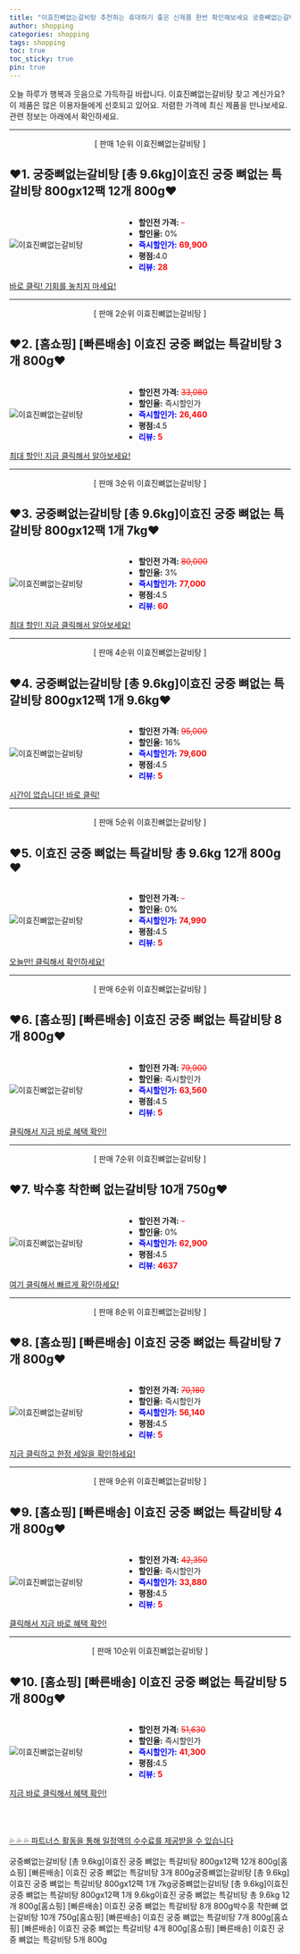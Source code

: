 ```yaml
---
title: "이효진뼈없는갈비탕 추천하는 휴대하기 좋은 신제품 한번 확인해보세요 궁중뼈없는갈비탕 [총 9.6kg]이효진 궁중 뼈없는"
author: shopping
categories: shopping
tags: shopping
toc: true
toc_sticky: true
pin: true
---
```

오늘 하루가 행복과 웃음으로 가득하길 바랍니다. 이효진뼈없는갈비탕 찾고 계신가요? 이 제품은 많은 이용자들에게 선호되고 있어요. 저렴한 가격에 최신 제품을 만나보세요. 관련 정보는 아래에서 확인하세요.

---
<p class="toplist" style="margin: 0 auto; display: block; width: fit-content;">[ 판매 1순위 이효진뼈없는갈비탕 ]</p>

<h2><strong>❤️1. 궁중뼈없는갈비탕 [총 9.6kg]이효진 궁중 뼈없는 특갈비탕 800gx12팩 12개 800g❤️</strong></h2>

<div style="display: flex; align-items: center;">
    <div style="flex: 0.4;">
        <img src="https://thumbnail7.coupangcdn.com/thumbnails/remote/230x230ex/image/vendor_inventory/60f8/9d51a667089a1d25e941e93ef5cc7f0c23932261b1e5812bcb96aede58c9.jpg" alt="이효진뼈없는갈비탕" style="max-width: 100%;">
    </div>
    <div style="flex: 0.6; margin-left: 10px;">
        <ul>
            <li><strong>할인전 가격:</strong> <del style="color: red;">-</del></li>
            <li><strong>할인율:</strong> 0%</li>
            <li><span style='color:blue'><strong>즉시할인가:</strong></span> <span style='color:red'><strong>69,900</strong></span></li>
            <li><strong>평점:</strong>4.0</li>
            <li><span style='color:blue'><strong>리뷰:</strong></span> <span style='color:red'><strong>28</strong></span></li>
        </ul>
    </div>
</div>
<div class="center">
    <a href="https://selin100587.github.io?lptag=AF9450613&subid=githubio&pageKey=8245805574&traceid=V0-153&itemId=15072594163&vendorItemId=89929077105" class="myButton">
        바로 클릭! 기회를 놓치지 마세요!
    </a>
</div>


---
<p class="toplist" style="margin: 0 auto; display: block; width: fit-content;">[ 판매 2순위 이효진뼈없는갈비탕 ]</p>

<h2><strong>❤️2. [홈쇼핑] [빠른배송] 이효진 궁중 뼈없는 특갈비탕 3개 800g❤️</strong></h2>

<div style="display: flex; align-items: center;">
    <div style="flex: 0.4;">
        <img src="https://thumbnail10.coupangcdn.com/thumbnails/remote/230x230ex/image/vendor_inventory/b590/9414a26af67d706926686c1896911786cf87f5e1d91fb93e5b45c463d4f2.png" alt="이효진뼈없는갈비탕" style="max-width: 100%;">
    </div>
    <div style="flex: 0.6; margin-left: 10px;">
        <ul>
            <li><strong>할인전 가격:</strong> <del style="color: red;">33,080</del></li>
            <li><strong>할인율:</strong> 즉시할인가</li>
            <li><span style='color:blue'><strong>즉시할인가:</strong></span> <span style='color:red'><strong>26,460</strong></span></li>
            <li><strong>평점:</strong>4.5</li>
            <li><span style='color:blue'><strong>리뷰:</strong></span> <span style='color:red'><strong>5</strong></span></li>
        </ul>
    </div>
</div>
<div class="center">
    <a href="https://selin100587.github.io?lptag=AF9450613&subid=githubio&pageKey=8202363821&traceid=V0-153&itemId=23020479185&vendorItemId=90054263119" class="myButton">
        최대 할인! 지금 클릭해서 알아보세요!
    </a>
</div>


---
<p class="toplist" style="margin: 0 auto; display: block; width: fit-content;">[ 판매 3순위 이효진뼈없는갈비탕 ]</p>

<h2><strong>❤️3. 궁중뼈없는갈비탕 [총 9.6kg]이효진 궁중 뼈없는 특갈비탕 800gx12팩 1개 7kg❤️</strong></h2>

<div style="display: flex; align-items: center;">
    <div style="flex: 0.4;">
        <img src="https://thumbnail10.coupangcdn.com/thumbnails/remote/230x230ex/image/vendor_inventory/76a2/854de9157b1a171c2d146ec24763608a2e333054e3bea6f98cac3b5862a9.jpg" alt="이효진뼈없는갈비탕" style="max-width: 100%;">
    </div>
    <div style="flex: 0.6; margin-left: 10px;">
        <ul>
            <li><strong>할인전 가격:</strong> <del style="color: red;">80,000</del></li>
            <li><strong>할인율:</strong> 3%</li>
            <li><span style='color:blue'><strong>즉시할인가:</strong></span> <span style='color:red'><strong>77,000</strong></span></li>
            <li><strong>평점:</strong>4.5</li>
            <li><span style='color:blue'><strong>리뷰:</strong></span> <span style='color:red'><strong>60</strong></span></li>
        </ul>
    </div>
</div>
<div class="center">
    <a href="https://selin100587.github.io?lptag=AF9450613&subid=githubio&pageKey=8244526625&traceid=V0-153&itemId=23677747113&vendorItemId=90702956045" class="myButton">
        최대 할인! 지금 클릭해서 알아보세요!
    </a>
</div>


---
<p class="toplist" style="margin: 0 auto; display: block; width: fit-content;">[ 판매 4순위 이효진뼈없는갈비탕 ]</p>

<h2><strong>❤️4. 궁중뼈없는갈비탕 [총 9.6kg]이효진 궁중 뼈없는 특갈비탕 800gx12팩 1개 9.6kg❤️</strong></h2>

<div style="display: flex; align-items: center;">
    <div style="flex: 0.4;">
        <img src="https://thumbnail7.coupangcdn.com/thumbnails/remote/230x230ex/image/vendor_inventory/8154/36439deb265ed0c30df99acce74c3af2734d2fdba1ebcf99371fc75e878a.jpg" alt="이효진뼈없는갈비탕" style="max-width: 100%;">
    </div>
    <div style="flex: 0.6; margin-left: 10px;">
        <ul>
            <li><strong>할인전 가격:</strong> <del style="color: red;">95,000</del></li>
            <li><strong>할인율:</strong> 16%</li>
            <li><span style='color:blue'><strong>즉시할인가:</strong></span> <span style='color:red'><strong>79,600</strong></span></li>
            <li><strong>평점:</strong>4.5</li>
            <li><span style='color:blue'><strong>리뷰:</strong></span> <span style='color:red'><strong>5</strong></span></li>
        </ul>
    </div>
</div>
<div class="center">
    <a href="https://selin100587.github.io?lptag=AF9450613&subid=githubio&pageKey=8202363821&traceid=V0-153&itemId=23627257819&vendorItemId=90652773653" class="myButton">
        시간이 없습니다! 바로 클릭!
    </a>
</div>


---
<p class="toplist" style="margin: 0 auto; display: block; width: fit-content;">[ 판매 5순위 이효진뼈없는갈비탕 ]</p>

<h2><strong>❤️5. 이효진 궁중 뼈없는 특갈비탕 총 9.6kg 12개 800g❤️</strong></h2>

<div style="display: flex; align-items: center;">
    <div style="flex: 0.4;">
        <img src="https://thumbnail9.coupangcdn.com/thumbnails/remote/230x230ex/image/vendor_inventory/c3e9/17663fb1db878b10d2983ecc43501c31f5cc213152950a93243581f31cb3.jpg" alt="이효진뼈없는갈비탕" style="max-width: 100%;">
    </div>
    <div style="flex: 0.6; margin-left: 10px;">
        <ul>
            <li><strong>할인전 가격:</strong> <del style="color: red;">-</del></li>
            <li><strong>할인율:</strong> 0%</li>
            <li><span style='color:blue'><strong>즉시할인가:</strong></span> <span style='color:red'><strong>74,990</strong></span></li>
            <li><strong>평점:</strong>4.5</li>
            <li><span style='color:blue'><strong>리뷰:</strong></span> <span style='color:red'><strong>5</strong></span></li>
        </ul>
    </div>
</div>
<div class="center">
    <a href="https://selin100587.github.io?lptag=AF9450613&subid=githubio&pageKey=8202363821&traceid=V0-153&itemId=23404534653&vendorItemId=90785120303" class="myButton">
        오늘만! 클릭해서 확인하세요!
    </a>
</div>


---
<p class="toplist" style="margin: 0 auto; display: block; width: fit-content;">[ 판매 6순위 이효진뼈없는갈비탕 ]</p>

<h2><strong>❤️6. [홈쇼핑] [빠른배송] 이효진 궁중 뼈없는 특갈비탕 8개 800g❤️</strong></h2>

<div style="display: flex; align-items: center;">
    <div style="flex: 0.4;">
        <img src="https://thumbnail10.coupangcdn.com/thumbnails/remote/230x230ex/image/vendor_inventory/b590/9414a26af67d706926686c1896911786cf87f5e1d91fb93e5b45c463d4f2.png" alt="이효진뼈없는갈비탕" style="max-width: 100%;">
    </div>
    <div style="flex: 0.6; margin-left: 10px;">
        <ul>
            <li><strong>할인전 가격:</strong> <del style="color: red;">79,900</del></li>
            <li><strong>할인율:</strong> 즉시할인가</li>
            <li><span style='color:blue'><strong>즉시할인가:</strong></span> <span style='color:red'><strong>63,560</strong></span></li>
            <li><strong>평점:</strong>4.5</li>
            <li><span style='color:blue'><strong>리뷰:</strong></span> <span style='color:red'><strong>5</strong></span></li>
        </ul>
    </div>
</div>
<div class="center">
    <a href="https://selin100587.github.io?lptag=AF9450613&subid=githubio&pageKey=8202363821&traceid=V0-153&itemId=23020479194&vendorItemId=90054263152" class="myButton">
        클릭해서 지금 바로 혜택 확인!
    </a>
</div>


---
<p class="toplist" style="margin: 0 auto; display: block; width: fit-content;">[ 판매 7순위 이효진뼈없는갈비탕 ]</p>

<h2><strong>❤️7. 박수홍 착한뼈 없는갈비탕 10개 750g❤️</strong></h2>

<div style="display: flex; align-items: center;">
    <div style="flex: 0.4;">
        <img src="https://thumbnail8.coupangcdn.com/thumbnails/remote/230x230ex/image/vendor_inventory/ad51/1003bc4078a02eb043b56d135b2ba801640b4c257ad2327bca2d030733dd.jpg" alt="이효진뼈없는갈비탕" style="max-width: 100%;">
    </div>
    <div style="flex: 0.6; margin-left: 10px;">
        <ul>
            <li><strong>할인전 가격:</strong> <del style="color: red;">-</del></li>
            <li><strong>할인율:</strong> 0%</li>
            <li><span style='color:blue'><strong>즉시할인가:</strong></span> <span style='color:red'><strong>62,900</strong></span></li>
            <li><strong>평점:</strong>4.5</li>
            <li><span style='color:blue'><strong>리뷰:</strong></span> <span style='color:red'><strong>4637</strong></span></li>
        </ul>
    </div>
</div>
<div class="center">
    <a href="https://selin100587.github.io?lptag=AF9450613&subid=githubio&pageKey=7723696939&traceid=V0-153&itemId=20387549594&vendorItemId=88113946449" class="myButton">
        여기 클릭해서 빠르게 확인하세요!
    </a>
</div>


---
<p class="toplist" style="margin: 0 auto; display: block; width: fit-content;">[ 판매 8순위 이효진뼈없는갈비탕 ]</p>

<h2><strong>❤️8. [홈쇼핑] [빠른배송] 이효진 궁중 뼈없는 특갈비탕 7개 800g❤️</strong></h2>

<div style="display: flex; align-items: center;">
    <div style="flex: 0.4;">
        <img src="https://thumbnail10.coupangcdn.com/thumbnails/remote/230x230ex/image/vendor_inventory/b590/9414a26af67d706926686c1896911786cf87f5e1d91fb93e5b45c463d4f2.png" alt="이효진뼈없는갈비탕" style="max-width: 100%;">
    </div>
    <div style="flex: 0.6; margin-left: 10px;">
        <ul>
            <li><strong>할인전 가격:</strong> <del style="color: red;">70,180</del></li>
            <li><strong>할인율:</strong> 즉시할인가</li>
            <li><span style='color:blue'><strong>즉시할인가:</strong></span> <span style='color:red'><strong>56,140</strong></span></li>
            <li><strong>평점:</strong>4.5</li>
            <li><span style='color:blue'><strong>리뷰:</strong></span> <span style='color:red'><strong>5</strong></span></li>
        </ul>
    </div>
</div>
<div class="center">
    <a href="https://selin100587.github.io?lptag=AF9450613&subid=githubio&pageKey=8202363821&traceid=V0-153&itemId=23020479196&vendorItemId=90054263184" class="myButton">
        지금 클릭하고 한정 세일을 확인하세요!
    </a>
</div>


---
<p class="toplist" style="margin: 0 auto; display: block; width: fit-content;">[ 판매 9순위 이효진뼈없는갈비탕 ]</p>

<h2><strong>❤️9. [홈쇼핑] [빠른배송] 이효진 궁중 뼈없는 특갈비탕 4개 800g❤️</strong></h2>

<div style="display: flex; align-items: center;">
    <div style="flex: 0.4;">
        <img src="https://thumbnail10.coupangcdn.com/thumbnails/remote/230x230ex/image/vendor_inventory/b590/9414a26af67d706926686c1896911786cf87f5e1d91fb93e5b45c463d4f2.png" alt="이효진뼈없는갈비탕" style="max-width: 100%;">
    </div>
    <div style="flex: 0.6; margin-left: 10px;">
        <ul>
            <li><strong>할인전 가격:</strong> <del style="color: red;">42,350</del></li>
            <li><strong>할인율:</strong> 즉시할인가</li>
            <li><span style='color:blue'><strong>즉시할인가:</strong></span> <span style='color:red'><strong>33,880</strong></span></li>
            <li><strong>평점:</strong>4.5</li>
            <li><span style='color:blue'><strong>리뷰:</strong></span> <span style='color:red'><strong>5</strong></span></li>
        </ul>
    </div>
</div>
<div class="center">
    <a href="https://selin100587.github.io?lptag=AF9450613&subid=githubio&pageKey=8202363821&traceid=V0-153&itemId=23020479174&vendorItemId=90054263063" class="myButton">
        클릭해서 지금 바로 혜택 확인!
    </a>
</div>


---
<p class="toplist" style="margin: 0 auto; display: block; width: fit-content;">[ 판매 10순위 이효진뼈없는갈비탕 ]</p>

<h2><strong>❤️10. [홈쇼핑] [빠른배송] 이효진 궁중 뼈없는 특갈비탕 5개 800g❤️</strong></h2>

<div style="display: flex; align-items: center;">
    <div style="flex: 0.4;">
        <img src="https://thumbnail10.coupangcdn.com/thumbnails/remote/230x230ex/image/vendor_inventory/b590/9414a26af67d706926686c1896911786cf87f5e1d91fb93e5b45c463d4f2.png" alt="이효진뼈없는갈비탕" style="max-width: 100%;">
    </div>
    <div style="flex: 0.6; margin-left: 10px;">
        <ul>
            <li><strong>할인전 가격:</strong> <del style="color: red;">51,630</del></li>
            <li><strong>할인율:</strong> 즉시할인가</li>
            <li><span style='color:blue'><strong>즉시할인가:</strong></span> <span style='color:red'><strong>41,300</strong></span></li>
            <li><strong>평점:</strong>4.5</li>
            <li><span style='color:blue'><strong>리뷰:</strong></span> <span style='color:red'><strong>5</strong></span></li>
        </ul>
    </div>
</div>
<div class="center">
    <a href="https://selin100587.github.io?lptag=AF9450613&subid=githubio&pageKey=8202363821&traceid=V0-153&itemId=23020479164&vendorItemId=90054263011" class="myButton">
        지금 바로 클릭해서 혜택 확인!
    </a>
</div>

<br><br><br>[💦 💦 💦 파트너스 활동을 통해 일정액의 수수료를 제공받을 수 있습니다](https://link.coupang.com/a/bcpT2c)<br><br>궁중뼈없는갈비탕 [총 9.6kg]이효진 궁중 뼈없는 특갈비탕 800gx12팩 12개 800g[홈쇼핑] [빠른배송] 이효진 궁중 뼈없는 특갈비탕 3개 800g궁중뼈없는갈비탕 [총 9.6kg]이효진 궁중 뼈없는 특갈비탕 800gx12팩 1개 7kg궁중뼈없는갈비탕 [총 9.6kg]이효진 궁중 뼈없는 특갈비탕 800gx12팩 1개 9.6kg이효진 궁중 뼈없는 특갈비탕 총 9.6kg 12개 800g[홈쇼핑] [빠른배송] 이효진 궁중 뼈없는 특갈비탕 8개 800g박수홍 착한뼈 없는갈비탕 10개 750g[홈쇼핑] [빠른배송] 이효진 궁중 뼈없는 특갈비탕 7개 800g[홈쇼핑] [빠른배송] 이효진 궁중 뼈없는 특갈비탕 4개 800g[홈쇼핑] [빠른배송] 이효진 궁중 뼈없는 특갈비탕 5개 800g